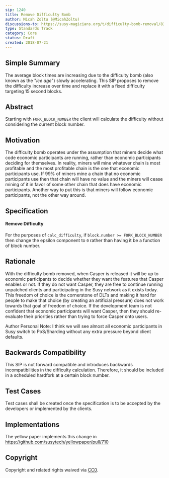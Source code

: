 ```yaml
---
sip: 1240
title: Remove Difficulty Bomb
author: Micah Zoltu (@MicahZoltu)
discussions-to: https://susy-magicians.org/t/difficulty-bomb-removal/832
type: Standards Track
category: Core
status: Draft
created: 2018-07-21
---
```


## Simple Summary
The average block times are increasing due to the difficulty bomb (also known as the "_ice age_") slowly accelerating. This SIP proposes to remove the difficulty increase over time and replace it with a fixed difficulty targeting 15 second blocks.

## Abstract
Starting with `FORK_BLOCK_NUMBER` the client will calculate the difficulty without considering the current block number.

## Motivation
The difficulty bomb operates under the assumption that miners decide what code economic participants are running, rather than economic participants deciding for themselves.  In reality, miners will mine whatever chain is most profitable and the most profitable chain is the one that economic participants use.  If 99% of miners mine a chain that no economic participants use then that chain will have no value and the miners will cease mining of it in favor of some other chain that does have economic participants.  Another way to put this is that miners will follow economic participants, not the other way around.

## Specification
#### Remove Difficulty
For the purposes of `calc_difficulty`, if `block.number >= FORK_BLOCK_NUMBER` then change the epsilon component to `0` rather than having it be a function of block number.

## Rationale
With the difficulty bomb removed, when Casper is released it will be up to economic participants to decide whether they want the features that Casper enables or not.  If they do not want Casper, they are free to continue running unpatched clients and participating in the Susy network as it exists today.  This freedom of choice is the cornerstone of DLTs and making it hard for people to make that choice (by creating an artificial pressure) does not work towards that goal of freedom of choice.  If the development team is not confident that economic participants will want Casper, then they should re-evaluate their priorities rather than trying to force Casper onto users.

Author Personal Note: I think we will see almost all economic participants in Susy switch to PoS/Sharding without any extra pressure beyond client defaults.

## Backwards Compatibility
This SIP is not forward compatible and introduces backwards incompatibilities in the difficulty calculation. Therefore, it should be included in a scheduled hardfork at a certain block number.

## Test Cases
Test cases shall be created once the specification is to be accepted by the developers or implemented by the clients.

## Implementations
The yellow paper implements this change in https://github.com/susytech/yellowpaper/pull/710

## Copyright
Copyright and related rights waived via [CC0](https://creativecommons.org/publicdomain/zero/1.0/).
